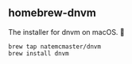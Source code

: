 homebrew-dnvm 
-------------

The installer for dnvm on macOS. :beers:

```
brew tap natemcmaster/dnvm
brew install dnvm
```